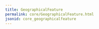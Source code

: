 ```yaml
---
title: GeographicalFeature
permalink: core/GeographicalFeature.html
jsonid: core_geographicalfeature
---
```

